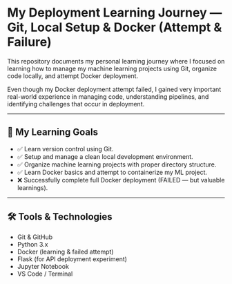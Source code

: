 # My Deployment Learning Journey — Git, Local Setup & Docker (Attempt & Failure)

This repository documents my personal learning journey where I focused on learning how to manage my machine learning projects using Git, organize code locally, and attempt Docker deployment. 

Even though my Docker deployment attempt failed, I gained very important real-world experience in managing code, understanding pipelines, and identifying challenges that occur in deployment.

---

## 🎯 My Learning Goals

- ✅ Learn version control using Git.
- ✅ Setup and manage a clean local development environment.
- ✅ Organize machine learning projects with proper directory structure.
- ✅ Learn Docker basics and attempt to containerize my ML project.
- ❌ Successfully complete full Docker deployment (FAILED — but valuable learnings).

---

## 🛠 Tools & Technologies

- Git & GitHub
- Python 3.x
- Docker (learning & failed attempt)
- Flask (for API deployment experiment)
- Jupyter Notebook
- VS Code / Terminal
